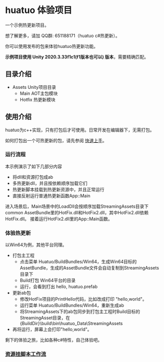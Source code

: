 # huatuo 体验项目

一个示例热更新项目。

想了解更多，请加 QQ群: 651188171（huatuo c#热更新）。

你可以使用发布的包来体验huatuo热更新功能。

**示例项目使用 Unity 2020.3.33f1c1(f1版本也可以) 版本**，需要精确匹配。

## 目录介绍

- Assets Unity项目目录
  - Main AOT主包模块
  - Hotfix 热更新模块

## 使用介绍

huatuo为c++实现，只有打包后才可使用。日常开发在编辑器下，无需打包。

如何打包出一个可热更新的包，请先参阅 [快速上手](https://github.com/focus-creative-games/huatuo/blob/main/docs/start_up.md)。

### 运行流程

本示例演示了如下几部分内容

- 将dll和资源打包成ab
- 多热更新dll，并且按依赖顺序加载它们
- 热更新脚本挂载到热更新资源中，并且正常运行
- 直接反射运行普通热更新函数App::Main

进入场景后，Main场景中的LoadDll会按顺序加载StreamingAssets目录下common AssetBundle里的HotFix.dll和HotFix2.dll，其中HotFix2.dll依赖HotFix.dll。
接着运行HotFix2.dll里的App::Main函数。

### 体验热更新

以Win64为例，其他平台同理。

- 打包主工程
  - 点击菜单 Huatuo/BuildBundles/Win64，生成Win64目标的AssetBundle，生成的AssetBundle文件会自动复制到StreamingAssets目录下
  - Build打包 Win64平台的目录
  - 运行，会看到打出 hello, huatuo.prefab
- 更新ab包
  - 修改HotFix项目的PrintHello代码，比如改成打印 "hello,world"。
  - 运行菜单 Huatuo/BuildBundles/Win64，重新生成ab
  - 将StreamingAssets下的ab包同步到打包主工程时Build目标的StreamingAsset目录，在{BuildDir}\build\bin\huatuo_Data\StreamingAssets
- 再将运行，屏幕上会打印"hello,world"。

剩下的体验之旅，比如各种c#特性，自己体验吧。

### [资源挂脚本工作流](https://github.com/Misaka-Mikoto-Tech/huatuo_trial/blob/main/HotFixMonoBehaviour.md)